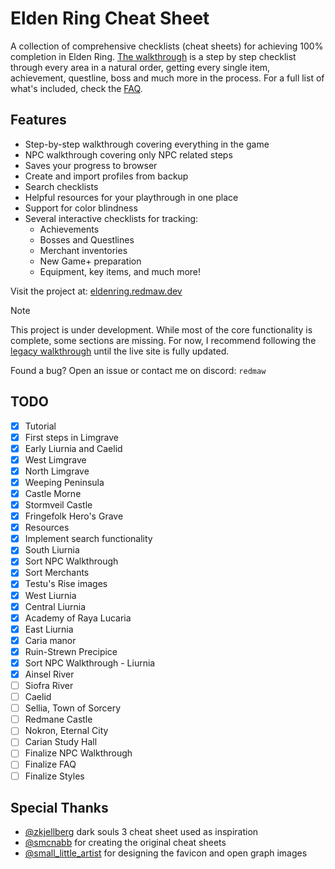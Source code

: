 # Elden Ring Cheat Sheet

A collection of comprehensive checklists (cheat sheets) for achieving 100% completion in Elden Ring.
[The walkthrough](https://eldenring.redmaw.dev/sheets/walkthrough) is a step by step checklist through every area in a natural order, getting every single item, achievement, questline, boss and much more in the process. For a full list of what's included, check the [FAQ](https://eldenring.redmaw.dev/#included).

## Features

- Step-by-step walkthrough covering everything in the game
- NPC walkthrough covering only NPC related steps
- Saves your progress to browser
- Create and import profiles from backup
- Search checklists
- Helpful resources for your playthrough in one place
- Support for color blindness
- Several interactive checklists for tracking:
  - Achievements
  - Bosses and Questlines
  - Merchant inventories
  - New Game+ preparation
  - Equipment, key items, and much more!

Visit the project at: [eldenring.redmaw.dev](https://eldenring.redmaw.dev)

> [!NOTE]
> This project is under development. While most of the core functionality is complete, some sections are missing.
> For now, I recommend following the [legacy walkthrough](https://rdmaw.github.io/temp-er-cheat-sheet/) until the live site is fully updated.

Found a bug? Open an issue or contact me on discord: `redmaw`

## TODO

- [x] Tutorial 
- [x] First steps in Limgrave 
- [x] Early Liurnia and Caelid
- [x] West Limgrave
- [x] North Limgrave
- [x] Weeping Peninsula
- [x] Castle Morne
- [x] Stormveil Castle
- [x] Fringefolk Hero's Grave
- [x] Resources
- [x] Implement search functionality
- [x] South Liurnia
- [x] Sort NPC Walkthrough
- [x] Sort Merchants
- [x] Testu's Rise images
- [x] West Liurnia
- [x] Central Liurnia
- [x] Academy of Raya Lucaria
- [x] East Liurnia
- [x] Caria manor
- [x] Ruin-Strewn Precipice
- [x] Sort NPC Walkthrough - Liurnia
- [x] Ainsel River
- [ ] Siofra River
- [ ] Caelid
- [ ] Sellia, Town of Sorcery
- [ ] Redmane Castle
- [ ] Nokron, Eternal City
- [ ] Carian Study Hall
- [ ] Finalize NPC Walkthrough
- [ ] Finalize FAQ
- [ ] Finalize Styles

## Special Thanks

- [@zkjellberg](https://github.com/zkjellberg) dark souls 3 cheat sheet used as inspiration
- [@smcnabb](https://github.com/smcnabb) for creating the original cheat sheets
- [@small_little_artist](https://smalllittleartist.carrd.co) for designing the favicon and open graph images

